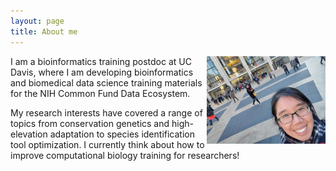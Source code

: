 ```yaml
---
layout: page
title: About me
---
```


<img align="left" height="140" width="190" src="/assets/img/avatar.jpg" style="float: right;">

I am a bioinformatics training postdoc at UC Davis, where I am developing bioinformatics and biomedical data science training materials for the NIH Common Fund Data Ecosystem.

My research interests have covered a range of topics from conservation genetics and high-elevation adaptation to species identification tool optimization. I currently think about how to improve computational biology training for researchers!

